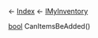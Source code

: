 ← [Index](Api-Index) ← [IMyInventory](VRage.Game.ModAPI.Ingame.IMyInventory)

[bool](System.Boolean) CanItemsBeAdded()